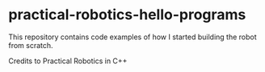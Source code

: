 # practical-robotics-hello-programs
This repository contains code examples of how I started building the robot from scratch.

Credits to Practical Robotics in C++
